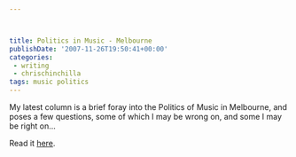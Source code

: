 ```yaml
---



title: Politics in Music - Melbourne
publishDate: '2007-11-26T19:50:41+00:00'
categories:
 - writing
 - chrischinchilla
tags: music politics
---
```


My latest column is a brief foray into the Politics of Music in Melbourne, and poses a few questions, some of which I may be wrong on, and some I may be right on...

Read it [here](https://www.indieoma.com/public_journal.php?d=950a4152c2b4aa3ad78bdd6b366cc179).
